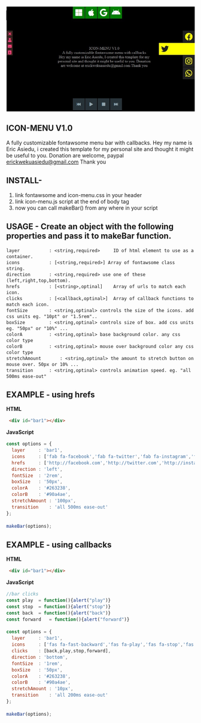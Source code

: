 ![GitHub Logo](ico-menu.jpg)
## ICON-MENU V1.0
A fully customizable fontawsome menu bar with callbacks.
Hey my name is Eric Asiedu, i created this template 
for my personal site and thought it might be useful to you.
Donation are welcome, paypal erickwekuasiedu@gmail.com Thank you


## INSTALL-

1. link fontawsome and icon-menu.css in your header
2. link icon-menu.js script at the end of body tag
3. now you can call makeBar() from any where in your script



## USAGE - Create an object with the following properties and pass it to makeBar function.

	layer 			: <string,required> 	ID of html element to use as a container.
	icons 			: [<string,required>] Array of fontawsome class string.
  	direction		: <string,required> use one of these (left,right,top,bottom).
  	hrefs			: [<string>,optinal] 	Array of urls to match each icon.
  	clicks			: [<callback,optinal>] 	Array of callback functions to match each icon.
  	fontSize		: <string,optinal> controls the size of the icons. add css units eg. "10pt" or "1.5rem"..
  	boxSize			: <string,optinal> controls size of box. add css units eg. "50px" or "10%" ...
  	colorA			: <string,optinal> base background color. any css color type
  	colorB			: <string,optinal> mouse over background color any css color type
  	stretchAmount		: <string,optinal> the amount to stretch button on mouse over. 50px or 10% ...
  	transition		: <string,optinal> controls animation speed. eg. "all 500ms ease-out"


## EXAMPLE - using hrefs

__HTML__

````html
 <div id="bar1"></div>
````


__JavaScript__

````javascript 
const options = {
  layer		: 'bar1', 
  icons		: ['fab fa-facebook','fab fa-twitter','fab fa-instagram','fab fa-whatsapp'],
  hrefs		: ['http://facebook.com','http://twitter.com','http://instagram.com','http://whatsup.com'],
  direction	: 'left',
  fontSize	: '2rem',
  boxSize	: '50px',
  colorA	: '#263238',
  colorB	: '#90a4ae',
  stretchAmount	: '100px',
  transition	: 'all 500ms ease-out'
};

makeBar(options);
````



## EXAMPLE - using callbacks

__HTML__

````html
 <div id="bar1"></div>
````


__JavaScript__

````javascript 
//bar clicks
const play 	= function(){alert("play")}
const stop 	= function(){alert("stop")}
const back 	= function(){alert("back")}
const forward 	= function(){alert("forward")}

const options = {
  layer		: 'bar1', 
  icons		: ['fas fa-fast-backward','fas fa-play','fas fa-stop','fas fa-fast-forward'],
  clicks	: [back,play,stop,forward],
  direction	: 'bottom',
  fontSize	: '1rem',
  boxSize	: '50px',
  colorA	: '#263238',
  colorB	: '#90a4ae',
  stretchAmount	: '10px',
  transition	: 'all 200ms ease-out'
};

makeBar(options);
````




